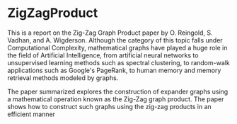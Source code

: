 # ZigZagProduct
This is a report on the Zig-Zag Graph Product paper by O. Reingold, S. Vadhan,  and A. Wigderson. Although the category of this topic falls under Computational Complexity, mathematical
graphs have played a huge role in the field of Artificial Intelligence, from artificial neural networks to unsupervised learning methods such as spectral clustering, to random-walk applications
such as Google's PageRank, to human memory and memory retrieval methods modeled by graphs.

The paper summarized explores the construction of expander graphs using a mathematical operation known as the Zig-Zag graph product. The paper shows how to construct such graphs using the zig-zag products in an efficient manner
